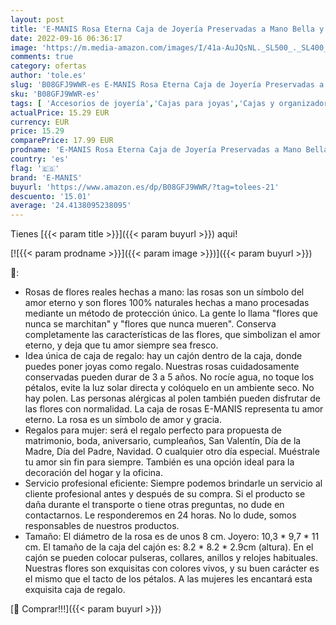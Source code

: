 ```yaml
---
layout: post
title: 'E-MANIS Rosa Eterna Caja de Joyería Preservadas a Mano Bella y La Bestia  San Valentin Novia Regalos para Bodas de Oro Aniversario Pareja Originales para Mujer tu Madre Cumpleaños Navidad  Rojo '
date: 2022-09-16 06:36:17
image: 'https://m.media-amazon.com/images/I/41a-AuJQsNL._SL500_._SL400_.jpg'
comments: true
category: ofertas
author: 'tole.es'
slug: 'B08GFJ9WWR-es E-MANIS Rosa Eterna Caja de Joyería Preservadas a Mano...'
sku: 'B08GFJ9WWR-es'
tags: [ 'Accesorios de joyería','Cajas para joyas','Cajas y organizadores de joyas','Joyería','e-manis','navidad','🇪🇸', ]
actualPrice: 15.29 EUR
currency: EUR
price: 15.29
comparePrice: 17.99 EUR
prodname: 'E-MANIS Rosa Eterna Caja de Joyería Preservadas a Mano Bella y La Bestia  San Valentin Novia Regalos para Bodas de Oro Aniversario Pareja Originales para Mujer tu Madre Cumpleaños Navidad  Rojo '
country: 'es'
flag: '🇪🇸'
brand: 'E-MANIS'
buyurl: 'https://www.amazon.es/dp/B08GFJ9WWR/?tag=tolees-21'
descuento: '15.01'
average: '24.4138095238095'
---
```


Tienes [{{< param title >}}]({{< param buyurl >}}) aqui!

[![{{< param prodname >}}]({{< param image >}})]({{< param buyurl >}})

🔎:

- Rosas de flores reales hechas a mano: las rosas son un símbolo del amor eterno y son flores 100% naturales hechas a mano procesadas mediante un método de protección único. La gente lo llama "flores que nunca se marchitan" y "flores que nunca mueren". Conserva completamente las características de las flores, que simbolizan el amor eterno, y deja que tu amor siempre sea fresco.
- Idea única de caja de regalo: hay un cajón dentro de la caja, donde puedes poner joyas como regalo. Nuestras rosas cuidadosamente conservadas pueden durar de 3 a 5 años. No rocíe agua, no toque los pétalos, evite la luz solar directa y colóquelo en un ambiente seco. No hay polen. Las personas alérgicas al polen también pueden disfrutar de las flores con normalidad. La caja de rosas E-MANIS representa tu amor eterno. La rosa es un símbolo de amor y gracia.
- Regalos para mujer: será el regalo perfecto para propuesta de matrimonio, boda, aniversario, cumpleaños, San Valentín, Día de la Madre, Día del Padre, Navidad. O cualquier otro día especial. Muéstrale tu amor sin fin para siempre. También es una opción ideal para la decoración del hogar y la oficina.
- Servicio profesional eficiente: Siempre podemos brindarle un servicio al cliente profesional antes y después de su compra. Si el producto se daña durante el transporte o tiene otras preguntas, no dude en contactarnos. Le responderemos en 24 horas. No lo dude, somos responsables de nuestros productos.
- Tamaño: El diámetro de la rosa es de unos 8 cm. Joyero: 10,3 * 9,7 * 11 cm. El tamaño de la caja del cajón es: 8.2 * 8.2 * 2.9cm (altura). En el cajón se pueden colocar pulseras, collares, anillos y relojes habituales. Nuestras flores son exquisitas con colores vivos, y su buen carácter es el mismo que el tacto de los pétalos. A las mujeres les encantará esta exquisita caja de regalo.

[🛒 Comprar!!!]({{< param buyurl >}})

